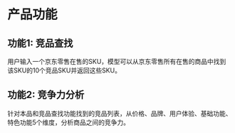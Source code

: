 # 产品功能

## 功能1: 竞品查找
用户输入一个京东零售在售的SKU，模型可以从京东零售所有在售的商品中找到该SKU的10个竞品SKU并返回这些SKU。

## 功能2: 竞争力分析
针对本品和竞品查找功能找到的竞品列表，从价格、品牌、用户体验、基础功能、特色功能5个维度，分析商品之间的竞争力。